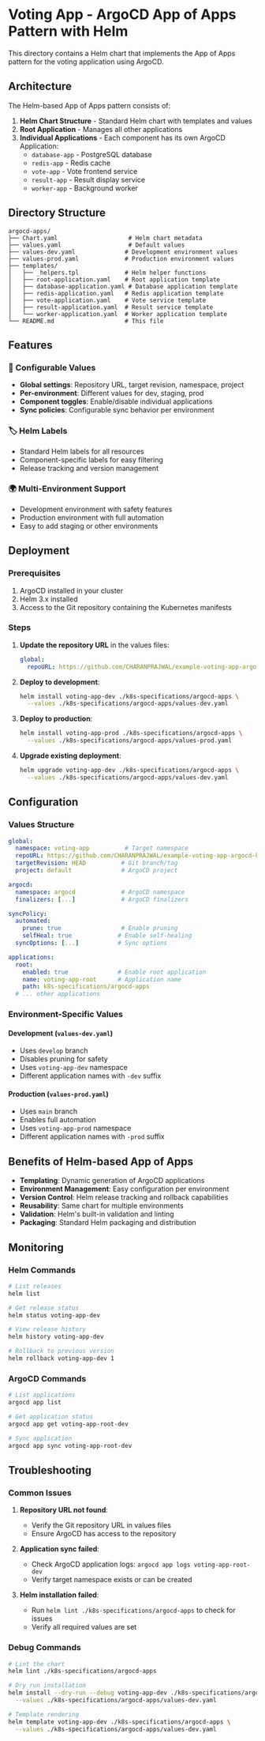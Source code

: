 # Voting App - ArgoCD App of Apps Pattern with Helm

This directory contains a Helm chart that implements the App of Apps pattern for the voting application using ArgoCD.

## Architecture

The Helm-based App of Apps pattern consists of:

1. **Helm Chart Structure** - Standard Helm chart with templates and values
2. **Root Application** - Manages all other applications
3. **Individual Applications** - Each component has its own ArgoCD Application:
   - `database-app` - PostgreSQL database
   - `redis-app` - Redis cache
   - `vote-app` - Vote frontend service
   - `result-app` - Result display service
   - `worker-app` - Background worker

## Directory Structure

```
argocd-apps/
├── Chart.yaml                    # Helm chart metadata
├── values.yaml                   # Default values
├── values-dev.yaml              # Development environment values
├── values-prod.yaml             # Production environment values
├── templates/
│   ├── _helpers.tpl             # Helm helper functions
│   ├── root-application.yaml    # Root application template
│   ├── database-application.yaml # Database application template
│   ├── redis-application.yaml   # Redis application template
│   ├── vote-application.yaml    # Vote service template
│   ├── result-application.yaml  # Result service template
│   └── worker-application.yaml  # Worker application template
└── README.md                    # This file
```

## Features

### 🔧 Configurable Values
- **Global settings**: Repository URL, target revision, namespace, project
- **Per-environment**: Different values for dev, staging, prod
- **Component toggles**: Enable/disable individual applications
- **Sync policies**: Configurable sync behavior per environment

### 🏷️ Helm Labels
- Standard Helm labels for all resources
- Component-specific labels for easy filtering
- Release tracking and version management

### 🌍 Multi-Environment Support
- Development environment with safety features
- Production environment with full automation
- Easy to add staging or other environments

## Deployment

### Prerequisites

1. ArgoCD installed in your cluster
2. Helm 3.x installed
3. Access to the Git repository containing the Kubernetes manifests

### Steps

1. **Update the repository URL** in the values files:
   ```yaml
   global:
     repoURL: https://github.com/CHARANPRAJWAL/example-voting-app-argocd-k8s.git
   ```

2. **Deploy to development**:
   ```bash
   helm install voting-app-dev ./k8s-specifications/argocd-apps \
     --values ./k8s-specifications/argocd-apps/values-dev.yaml
   ```

3. **Deploy to production**:
   ```bash
   helm install voting-app-prod ./k8s-specifications/argocd-apps \
     --values ./k8s-specifications/argocd-apps/values-prod.yaml
   ```

4. **Upgrade existing deployment**:
   ```bash
   helm upgrade voting-app-dev ./k8s-specifications/argocd-apps \
     --values ./k8s-specifications/argocd-apps/values-dev.yaml
   ```

## Configuration

### Values Structure

```yaml
global:
  namespace: voting-app          # Target namespace
  repoURL: https://github.com/CHARANPRAJWAL/example-voting-app-argocd-k8s.git
  targetRevision: HEAD          # Git branch/tag
  project: default              # ArgoCD project

argocd:
  namespace: argocd             # ArgoCD namespace
  finalizers: [...]             # ArgoCD finalizers

syncPolicy:
  automated:
    prune: true                 # Enable pruning
    selfHeal: true             # Enable self-healing
  syncOptions: [...]           # Sync options

applications:
  root:
    enabled: true              # Enable root application
    name: voting-app-root      # Application name
    path: k8s-specifications/argocd-apps
  # ... other applications
```

### Environment-Specific Values

#### Development (`values-dev.yaml`)
- Uses `develop` branch
- Disables pruning for safety
- Uses `voting-app-dev` namespace
- Different application names with `-dev` suffix

#### Production (`values-prod.yaml`)
- Uses `main` branch
- Enables full automation
- Uses `voting-app-prod` namespace
- Different application names with `-prod` suffix

## Benefits of Helm-based App of Apps

- **Templating**: Dynamic generation of ArgoCD applications
- **Environment Management**: Easy configuration per environment
- **Version Control**: Helm release tracking and rollback capabilities
- **Reusability**: Same chart for multiple environments
- **Validation**: Helm's built-in validation and linting
- **Packaging**: Standard Helm packaging and distribution

## Monitoring

### Helm Commands
```bash
# List releases
helm list

# Get release status
helm status voting-app-dev

# View release history
helm history voting-app-dev

# Rollback to previous version
helm rollback voting-app-dev 1
```

### ArgoCD Commands
```bash
# List applications
argocd app list

# Get application status
argocd app get voting-app-root-dev

# Sync application
argocd app sync voting-app-root-dev
```

## Troubleshooting

### Common Issues

1. **Repository URL not found**:
   - Verify the Git repository URL in values files
   - Ensure ArgoCD has access to the repository

2. **Application sync failed**:
   - Check ArgoCD application logs: `argocd app logs voting-app-root-dev`
   - Verify target namespace exists or can be created

3. **Helm installation failed**:
   - Run `helm lint ./k8s-specifications/argocd-apps` to check for issues
   - Verify all required values are set

### Debug Commands

```bash
# Lint the chart
helm lint ./k8s-specifications/argocd-apps

# Dry run installation
helm install --dry-run --debug voting-app-dev ./k8s-specifications/argocd-apps \
  --values ./k8s-specifications/argocd-apps/values-dev.yaml

# Template rendering
helm template voting-app-dev ./k8s-specifications/argocd-apps \
  --values ./k8s-specifications/argocd-apps/values-dev.yaml
``` 